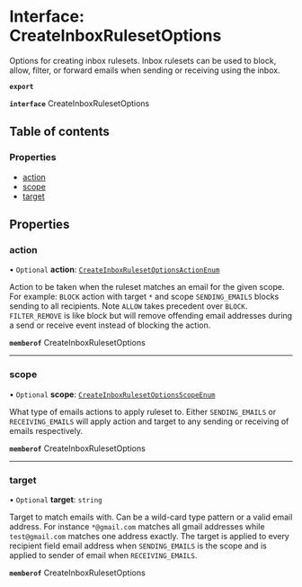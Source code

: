# Interface: CreateInboxRulesetOptions

Options for creating inbox rulesets. Inbox rulesets can be used to block, allow, filter, or forward emails when sending or receiving using the inbox.

**`export`**

**`interface`** CreateInboxRulesetOptions

## Table of contents

### Properties

- [action](CreateInboxRulesetOptions.md#action)
- [scope](CreateInboxRulesetOptions.md#scope)
- [target](CreateInboxRulesetOptions.md#target)

## Properties

### action

• `Optional` **action**: [`CreateInboxRulesetOptionsActionEnum`](../enums/CreateInboxRulesetOptionsActionEnum.md)

Action to be taken when the ruleset matches an email for the given scope. For example: `BLOCK` action with target `*` and scope `SENDING_EMAILS` blocks sending to all recipients. Note `ALLOW` takes precedent over `BLOCK`. `FILTER_REMOVE` is like block but will remove offending email addresses during a send or receive event instead of blocking the action.

**`memberof`** CreateInboxRulesetOptions

___

### scope

• `Optional` **scope**: [`CreateInboxRulesetOptionsScopeEnum`](../enums/CreateInboxRulesetOptionsScopeEnum.md)

What type of emails actions to apply ruleset to. Either `SENDING_EMAILS` or `RECEIVING_EMAILS` will apply action and target to any sending or receiving of emails respectively.

**`memberof`** CreateInboxRulesetOptions

___

### target

• `Optional` **target**: `string`

Target to match emails with. Can be a wild-card type pattern or a valid email address. For instance `*@gmail.com` matches all gmail addresses while `test@gmail.com` matches one address exactly. The target is applied to every recipient field email address when `SENDING_EMAILS` is the scope and is applied to sender of email when `RECEIVING_EMAILS`.

**`memberof`** CreateInboxRulesetOptions
